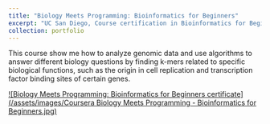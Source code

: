 ```yaml
---
title: "Biology Meets Programming: Bioinformatics for Beginners"
excerpt: "UC San Diego, Course certification in Bioinformatics for Beginners, 2022<br/><img src='../assets/images/Coursera Biology Meets Programming - Bioinformatics for Beginners.jpg' width='500' height='300'>"
collection: portfolio
---
```


This course show me how to analyze genomic data and use algorithms to answer different biology questions by finding k-mers related to specific biological functions, such as the origin in cell replication and transcription factor binding sites of certain genes.

<a href="https://coursera.org/verify/ENRL4NE5BJVQ">![Biology Meets Programming: Bioinformatics for Beginners certificate](/assets/images/Coursera Biology Meets Programming - Bioinformatics for Beginners.jpg)<a/>
